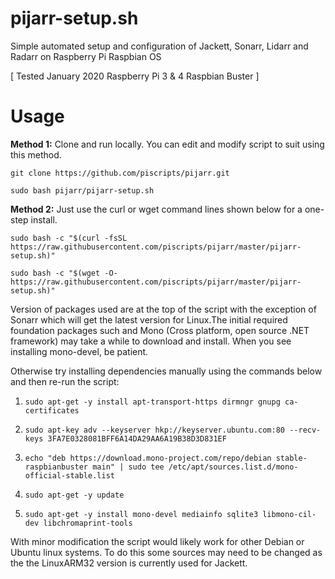 # pijarr-setup.sh
Simple automated setup and configuration of Jackett, Sonarr, Lidarr and Radarr on Raspberry Pi Raspbian OS

[ Tested January 2020 Raspberry Pi 3 & 4 Raspbian Buster ]

# Usage
**Method 1:** Clone and run locally. You can edit and modify script to suit using this method.

`git clone https://github.com/piscripts/pijarr.git`

`sudo bash pijarr/pijarr-setup.sh`

**Method 2:** Just use the curl or wget command lines shown below for a one-step install.

`sudo bash -c "$(curl -fsSL https://raw.githubusercontent.com/piscripts/pijarr/master/pijarr-setup.sh)"`

`sudo bash -c "$(wget -O- https://raw.githubusercontent.com/piscripts/pijarr/master/pijarr-setup.sh)"`

Version of packages used are at the top of the script with the exception of Sonarr which will get the latest version for Linux.The initial required foundation packages such and Mono (Cross platform, open source .NET framework) may take a while to download and install. When you see installing mono-devel, be patient.

Otherwise try installing dependencies manually using the commands below and then re-run the script:

1. `sudo apt-get -y install apt-transport-https dirmngr gnupg ca-certificates`

2. `sudo apt-key adv --keyserver hkp://keyserver.ubuntu.com:80 --recv-keys 3FA7E0328081BFF6A14DA29AA6A19B38D3D831EF`

3. `echo "deb https://download.mono-project.com/repo/debian stable-raspbianbuster main" | sudo tee /etc/apt/sources.list.d/mono-official-stable.list`

4. `sudo apt-get -y update`

5. `sudo apt-get -y install mono-devel mediainfo sqlite3 libmono-cil-dev libchromaprint-tools`

With minor modification the script would likely work for other Debian or Ubuntu linux systems. To do this some sources may need to be changed as the the LinuxARM32 version is currently used for Jackett.


